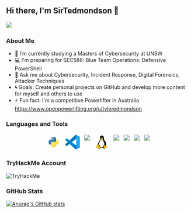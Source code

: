 ## Hi there, I'm SirTedmondson 👋
![](https://visitor-badge.laobi.icu/badge?page_id=SirTedmondson.SirTedmondson)

### About Me
- 🌱 I’m currently studying a Masters of Cybersecurity at UNSW
- :computer: I'm preparing for SEC586: Blue Team Operations: Defensive PowerShell
- 💬 Ask me about Cybersecurity, Incident Response, Digital Forensics, Attacker Techniques
- :cyclone: Goals: Create personal projects on GitHub and develop more content for myself and others to use
- ⚡ Fun fact: I'm a competitive Powerlifter in Australia https://www.openpowerlifting.org/u/tyleredmondson

### Languages and Tools
<p align="center">
<img src="https://raw.githubusercontent.com/github/explore/80688e429a7d4ef2fca1e82350fe8e3517d3494d/topics/python/python.png" alt="Python" height="40" style="vertical-align:top; margin:4px">
<img src="https://raw.githubusercontent.com/github/explore/80688e429a7d4ef2fca1e82350fe8e3517d3494d/topics/visual-studio-code/visual-studio-code.png" height="40" style="vertical-align:top; margin:4px">
<img src="https://raw.githubusercontent.com/gist/Xainey/d5bde7d01dcbac51ac951810e94313aa/raw/6c858c46726541b48ddaaebab29c41c07a196394/PowerShell.svg" height="40" style="vertical-align:top; margin:4px">
<img src="https://raw.githubusercontent.com/github/explore/80688e429a7d4ef2fca1e82350fe8e3517d3494d/topics/linux/linux.png"height="40" style="vertical-align:top; margin:4px">
<img src="https://upload.wikimedia.org/wikipedia/commons/thumb/4/4b/Bash_Logo_Colored.svg/1200px-Bash_Logo_Colored.svg.png" height="40" style="vertical-align:top; margin:4px">
<img src="https://miro.medium.com/max/400/1*Ini2Q3kb1xACFMILHrattg.jpeg" height="40" style="vertical-align:top; margin:4px">
<img src="https://encrypted-tbn0.gstatic.com/images?q=tbn:ANd9GcQPUEPfjty2bJn4y99sYCZ6_kKnaDklwRFDZhRKZ_Rv8PGWlBHETMFU-Kopx0ijdFAqCcE&usqp=CAU" height="40" style="vertical-align:top; margin:4px">
<img src="https://www.sleuthkit.org/picts/renzik_sm.jpg" height="40" style="vertical-align:top; margin:4px">  

</p>

### TryHackMe Account

<img src="https://tryhackme-badges.s3.amazonaws.com/SirTed.png" alt="TryHackMe">

### GitHub Stats
[![Anurag's GitHub stats](https://github-readme-stats.vercel.app/api?username=SirTedmondson&count_private=true&theme=rose_pine)](https://github.com/anuraghazra/github-readme-stats)

<!--
**SirTedmondson/SirTedmondson** is a ✨ _special_ ✨ repository because its `README.md` (this file) appears on your GitHub profile.

Here are some ideas to get you started:

- 📫 How to reach me:


ADD AN IMAGE FOR TOOLS/LANGUES
<img src="" height="40" style="vertical-align:top; margin:4px">


-->
